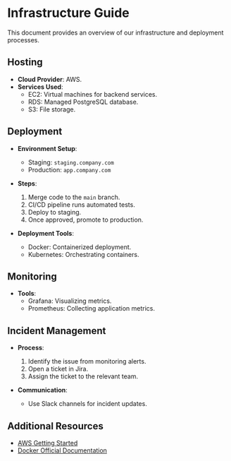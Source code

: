 # Infrastructure Guide

This document provides an overview of our infrastructure and deployment processes.

## Hosting
- **Cloud Provider**: AWS.
- **Services Used**:
  - EC2: Virtual machines for backend services.
  - RDS: Managed PostgreSQL database.
  - S3: File storage.

## Deployment
- **Environment Setup**:
  - Staging: `staging.company.com`
  - Production: `app.company.com`

- **Steps**:
  1. Merge code to the `main` branch.
  2. CI/CD pipeline runs automated tests.
  3. Deploy to staging.
  4. Once approved, promote to production.

- **Deployment Tools**:
  - Docker: Containerized deployment.
  - Kubernetes: Orchestrating containers.

## Monitoring
- **Tools**:
  - Grafana: Visualizing metrics.
  - Prometheus: Collecting application metrics.

## Incident Management
- **Process**:
  1. Identify the issue from monitoring alerts.
  2. Open a ticket in Jira.
  3. Assign the ticket to the relevant team.

- **Communication**:
  - Use Slack channels for incident updates.

## Additional Resources
- [AWS Getting Started](https://aws.amazon.com/getting-started/)
- [Docker Official Documentation](https://docs.docker.com/)

